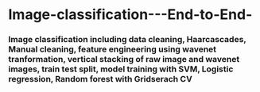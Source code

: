 # Image-classification---End-to-End-
### Image classification including data cleaning, Haarcascades, Manual cleaning, feature engineering using wavenet tranformation, vertical stacking of raw image and wavenet images, train test split, model training with SVM, Logistic regression, Random forest with Gridserach CV
